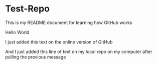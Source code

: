 # Test-Repo
This is my README document for learning how GitHub works

Hello World

I just added this text on the online version of GitHub

And I just added this line of text on my local repo on my computer after pulling the previous message